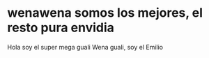# wenawena somos los mejores, el resto pura envidia


Hola soy el super mega guali
Wena guali, soy el Emilio